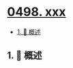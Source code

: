 # [0498. xxx](https://github.com/Tdahuyou/TNotes.leetcode/tree/main/notes/0498.%20xxx)

<!-- region:toc -->

- [1. 📝 概述](#1--概述)

<!-- endregion:toc -->

## 1. 📝 概述
